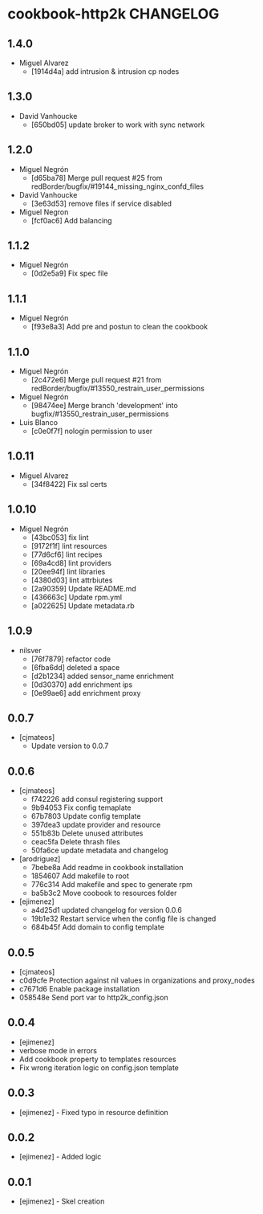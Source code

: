 cookbook-http2k CHANGELOG
===============

## 1.4.0

  - Miguel Alvarez
    - [1914d4a] add intrusion & intrusion cp nodes

## 1.3.0

  - David Vanhoucke
    - [650bd05] update broker to work with sync network

## 1.2.0

  - Miguel Negrón
    - [d65ba78] Merge pull request #25 from redBorder/bugfix/#19144_missing_nginx_confd_files
  - David Vanhoucke
    - [3e63d53] remove files if service disabled
  - Miguel Negron
    - [fcf0ac6] Add balancing

## 1.1.2

  - Miguel Negrón
    - [0d2e5a9] Fix spec file

## 1.1.1

  - Miguel Negrón
    - [f93e8a3] Add pre and postun to clean the cookbook

## 1.1.0

  - Miguel Negrón
    - [2c472e6] Merge pull request #21 from redBorder/bugfix/#13550_restrain_user_permissions
  - Miguel Negrón
    - [98474ee] Merge branch 'development' into bugfix/#13550_restrain_user_permissions
  - Luis Blanco
    - [c0e0f7f] nologin permission to user

## 1.0.11

  - Miguel Alvarez
    - [34f8422] Fix ssl certs

## 1.0.10

  - Miguel Negrón
    - [43bc053] fix lint
    - [9172f1f] lint resources
    - [77d6cf6] lint recipes
    - [69a4cd8] lint providers
    - [20ee94f] lint libraries
    - [4380d03] lint attrbiutes
    - [2a90359] Update README.md
    - [436663c] Update rpm.yml
    - [a022625] Update metadata.rb

## 1.0.9

  - nilsver
    - [76f7879] refactor code
    - [6fba6dd] deleted a space
    - [d2b1234] added sensor_name enrichment
    - [0d30370] add enrichment ips
    - [0e99ae6] add enrichment proxy

0.0.7
-----
- [cjmateos]
  - Update version to 0.0.7

0.0.6
-----
- [cjmateos]
  - f742226 add consul registering support
  - 9b94053 Fix config temaplate
  - 67b7803 Update config template
  - 397dea3 update provider and resource
  - 551b83b Delete unused attributes
  - ceac5fa Delete thrash files
  - 50fa6ce update metadata and changelog
- [arodriguez]
  - 7bebe8a Add readme in cookbook installation
  - 1854607 Add makefile to root
  - 776c314 Add makefile and spec to generate rpm
  - ba5b3c2 Move coobook to resources folder
- [ejimenez]
  - a4d25d1 updated changelog for version 0.0.6
  - 19b1e32 Restart service when the config file is changed
  - 684b45f Add domain to config template

0.0.5
-----
- [cjmateos]
 - c0d9cfe Protection against nil values in organizations and proxy_nodes
 - c7671d6 Enable package installation
 - 058548e Send port var to http2k_config.json

0.0.4
-----
- [ejimenez]
 - verbose mode in errors
 - Add cookbook property to templates resources
 - Fix wrong iteration logic on config.json template

0.0.3
-----
- [ejimenez] - Fixed typo in resource definition

0.0.2
-----
- [ejimenez] - Added logic

0.0.1
-----
- [ejimenez] - Skel creation

